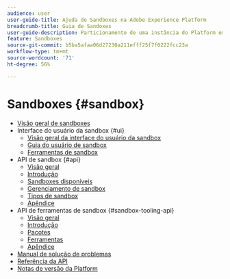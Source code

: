 ```yaml
---
audience: user
user-guide-title: Ajuda do Sandboxes na Adobe Experience Platform
breadcrumb-title: Guia de Sandoxes
user-guide-description: Particionamento de uma instância do Platform em ambientes virtuais para desenvolvimento, teste e implantação de aplicativos.
feature: Sandboxes
source-git-commit: b5ba5afaa06d27230a211efff25f7f0222fcc23a
workflow-type: tm+mt
source-wordcount: '71'
ht-degree: 56%

---
```



# Sandboxes {#sandbox}

* [Visão geral de sandboxes](home.md)
* Interface do usuário da sandbox {#ui}
   * [Visão geral da interface do usuário da sandbox](ui/overview.md)
   * [Guia do usuário de sandbox](ui/user-guide.md)
   * [Ferramentas de sandbox](ui/sandbox-tooling.md)
* API de sandbox {#api}
   * [Visão geral](api/overview.md)
   * [Introdução](api/getting-started.md)
   * [Sandboxes disponíveis](api/available.md)
   * [Gerenciamento de sandbox](api/sandboxes.md)
   * [Tipos de sandbox](api/types.md)
   * [Apêndice](api/appendix.md)
* API de ferramentas de sandbox {#sandbox-tooling-api}
   * [Visão geral](sandbox-tooling-api/overview.md)
   * [Introdução](sandbox-tooling-api/getting-started.md)
   * [Pacotes](sandbox-tooling-api/packages.md)
   * [Ferramentas](sandbox-tooling-api/tools.md)
   * [Apêndice](sandbox-tooling-api/appendix.md)
* [Manual de solução de problemas](troubleshooting-guide.md)
* [Referência da API](https://www.adobe.io/experience-platform-apis/references/sandbox)
* [Notas de versão da Platform](https://experienceleague.adobe.com/docs/experience-platform/release-notes/latest.html?lang=pt-BR)